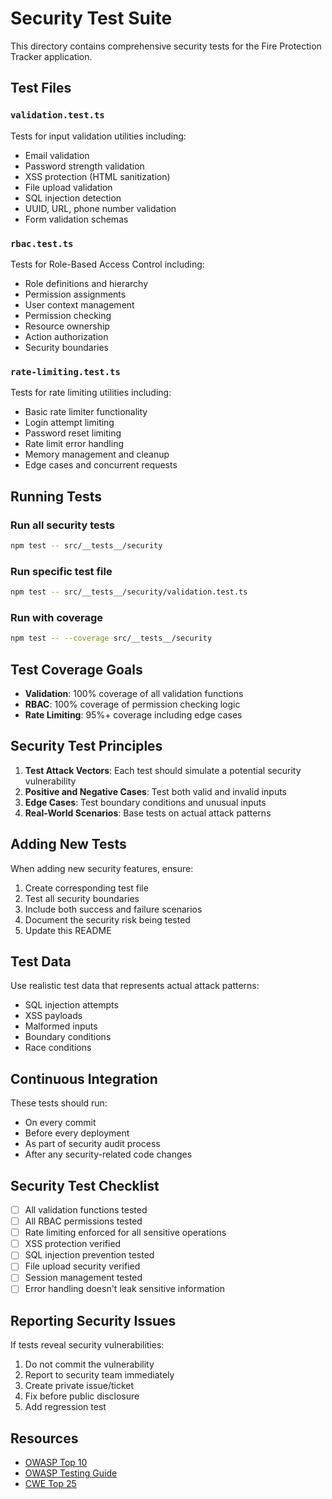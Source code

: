 # Security Test Suite

This directory contains comprehensive security tests for the Fire Protection Tracker application.

## Test Files

### `validation.test.ts`
Tests for input validation utilities including:
- Email validation
- Password strength validation
- XSS protection (HTML sanitization)
- File upload validation
- SQL injection detection
- UUID, URL, phone number validation
- Form validation schemas

### `rbac.test.ts`
Tests for Role-Based Access Control including:
- Role definitions and hierarchy
- Permission assignments
- User context management
- Permission checking
- Resource ownership
- Action authorization
- Security boundaries

### `rate-limiting.test.ts`
Tests for rate limiting utilities including:
- Basic rate limiter functionality
- Login attempt limiting
- Password reset limiting
- Rate limit error handling
- Memory management and cleanup
- Edge cases and concurrent requests

## Running Tests

### Run all security tests
```bash
npm test -- src/__tests__/security
```

### Run specific test file
```bash
npm test -- src/__tests__/security/validation.test.ts
```

### Run with coverage
```bash
npm test -- --coverage src/__tests__/security
```

## Test Coverage Goals

- **Validation**: 100% coverage of all validation functions
- **RBAC**: 100% coverage of permission checking logic
- **Rate Limiting**: 95%+ coverage including edge cases

## Security Test Principles

1. **Test Attack Vectors**: Each test should simulate a potential security vulnerability
2. **Positive and Negative Cases**: Test both valid and invalid inputs
3. **Edge Cases**: Test boundary conditions and unusual inputs
4. **Real-World Scenarios**: Base tests on actual attack patterns

## Adding New Tests

When adding new security features, ensure:
1. Create corresponding test file
2. Test all security boundaries
3. Include both success and failure scenarios
4. Document the security risk being tested
5. Update this README

## Test Data

Use realistic test data that represents actual attack patterns:
- SQL injection attempts
- XSS payloads
- Malformed inputs
- Boundary conditions
- Race conditions

## Continuous Integration

These tests should run:
- On every commit
- Before every deployment
- As part of security audit process
- After any security-related code changes

## Security Test Checklist

- [ ] All validation functions tested
- [ ] All RBAC permissions tested
- [ ] Rate limiting enforced for all sensitive operations
- [ ] XSS protection verified
- [ ] SQL injection prevention tested
- [ ] File upload security verified
- [ ] Session management tested
- [ ] Error handling doesn't leak sensitive information

## Reporting Security Issues

If tests reveal security vulnerabilities:
1. Do not commit the vulnerability
2. Report to security team immediately
3. Create private issue/ticket
4. Fix before public disclosure
5. Add regression test

## Resources

- [OWASP Top 10](https://owasp.org/www-project-top-ten/)
- [OWASP Testing Guide](https://owasp.org/www-project-web-security-testing-guide/)
- [CWE Top 25](https://cwe.mitre.org/top25/)
